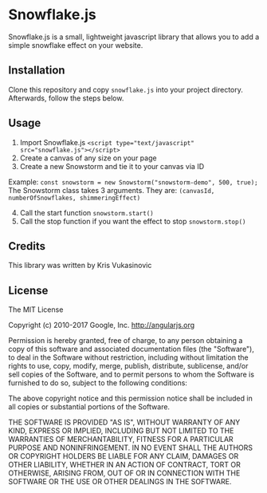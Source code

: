 # Snowflake.js

Snowflake.js is a small, lightweight javascript library that allows you to add a simple snowflake effect on your website.

## Installation

Clone this repository and copy `snowflake.js` into your project directory. Afterwards, follow the steps below.

## Usage

1. Import Snowflake.js `<script type="text/javascript" src="snowflake.js"></script>`
2. Create a canvas of any size on your page
3. Create a new Snowstorm and tie it to your canvas via ID

Example:
`const snowstorm = new Snowstorm("snowstorm-demo", 500, true);`
The Snowstorm class takes 3 arguments. They are: `(canvasId, numberOfSnowflakes, shimmeringEffect)`

4. Call the start function `snowstorm.start()`
5. Call the stop function if you want the effect to stop `snowstorm.stop()`

## Credits

This library was written by Kris Vukasinovic

## License

The MIT License

Copyright (c) 2010-2017 Google, Inc. http://angularjs.org

Permission is hereby granted, free of charge, to any person obtaining a copy
of this software and associated documentation files (the "Software"), to deal
in the Software without restriction, including without limitation the rights
to use, copy, modify, merge, publish, distribute, sublicense, and/or sell
copies of the Software, and to permit persons to whom the Software is
furnished to do so, subject to the following conditions:

The above copyright notice and this permission notice shall be included in
all copies or substantial portions of the Software.

THE SOFTWARE IS PROVIDED "AS IS", WITHOUT WARRANTY OF ANY KIND, EXPRESS OR
IMPLIED, INCLUDING BUT NOT LIMITED TO THE WARRANTIES OF MERCHANTABILITY,
FITNESS FOR A PARTICULAR PURPOSE AND NONINFRINGEMENT. IN NO EVENT SHALL THE
AUTHORS OR COPYRIGHT HOLDERS BE LIABLE FOR ANY CLAIM, DAMAGES OR OTHER
LIABILITY, WHETHER IN AN ACTION OF CONTRACT, TORT OR OTHERWISE, ARISING FROM,
OUT OF OR IN CONNECTION WITH THE SOFTWARE OR THE USE OR OTHER DEALINGS IN
THE SOFTWARE.